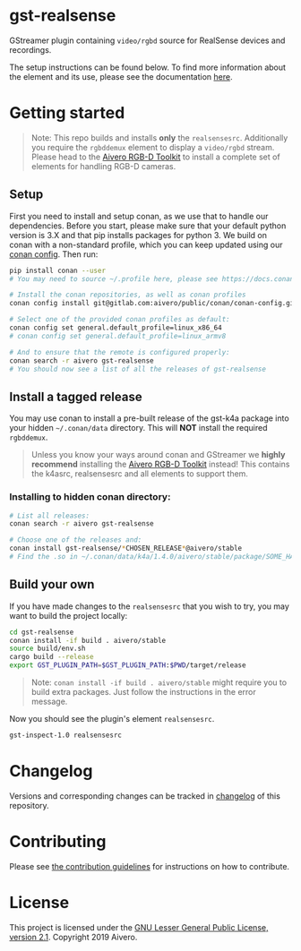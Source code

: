 # gst-realsense

GStreamer plugin containing `video/rgbd` source for RealSense devices and recordings.

The setup instructions can be found below. To find more information about the element and its use, please see the documentation [here](docs/modules/ROOT/pages/realsense.adoc).


# Getting started

> Note: This repo builds and installs **only** the `realsensesrc`. Additionally you require the `rgbddemux` element to display a `video/rgbd` stream. Please head to the [Aivero RGB-D Toolkit](https://gitlab.com/aivero/public/aivero-rgbd-toolkit) to install a complete set of elements for handling RGB-D cameras.

## Setup

First you need to install and setup conan, as we use that to handle our dependencies. Before you start, please make sure
that your default python version is 3.X and that pip installs packages for python 3. 
We build on conan with a non-standard profile, which you can keep updated using our [conan config](https://gitlab.com/aivero/public/conan/conan-config).
Then run:


```bash
pip install conan --user
# You may need to source ~/.profile here, please see https://docs.conan.io/en/latest/installation.html#known-installation-issues-with-pip

# Install the conan repositories, as well as conan profiles
conan config install git@gitlab.com:aivero/public/conan/conan-config.git

# Select one of the provided conan profiles as default:
conan config set general.default_profile=linux_x86_64
# conan config set general.default_profile=linux_armv8

# And to ensure that the remote is configured properly:
conan search -r aivero gst-realsense
# You should now see a list of all the releases of gst-realsense
```

## Install a tagged release

You may use conan to install a pre-built release of the gst-k4a package into your hidden `~/.conan/data` directory. This will **NOT** install the required `rgbddemux`. 
	
> Unless you know your ways around conan and GStreamer we **highly recommend** installing the [Aivero RGB-D Toolkit](https://gitlab.com/aivero/public/aivero-rgbd-toolkit) instead! This contains the k4asrc, realsensesrc and all elements to support them.

### Installing to hidden conan directory:
```bash
# List all releases:
conan search -r aivero gst-realsense

# Choose one of the releases and:
conan install gst-realsense/*CHOSEN_RELEASE*@aivero/stable
# Find the .so in ~/.conan/data/k4a/1.4.0/aivero/stable/package/SOME_HASH/lib
```

## Build your own

If you have made changes to the `realsensesrc` that you wish to try, you may want to build the project locally:

```bash
cd gst-realsense
conan install -if build . aivero/stable
source build/env.sh
cargo build --release
export GST_PLUGIN_PATH=$GST_PLUGIN_PATH:$PWD/target/release
```

> Note: `conan install -if build . aivero/stable` might require you to build extra packages. Just follow the instructions in the error message. 

Now you should see the plugin's element `realsensesrc`.

```bash
gst-inspect-1.0 realsensesrc
```

# Changelog

Versions and corresponding changes can be tracked in [changelog](CHANGELOG.md) of this repository.

# Contributing

Please see [the contribution guidelines](CONTRIBUTING.md) for instructions on how to contribute.

# License

This project is licensed under the [GNU Lesser General Public License, version 2.1](LICENSE). Copyright 2019 Aivero.
